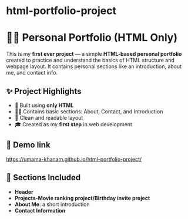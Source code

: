 # html-portfolio-project
# 🧑‍💻 Personal Portfolio (HTML Only)

This is my **first ever project** — a simple **HTML-based personal portfolio** created to practice and understand the basics of HTML structure and webpage layout. It contains personal sections like an introduction, about me, and contact info.

## ✨ Project Highlights

- 🧱 Built using **only HTML**
- 🧑‍💼 Contains basic sections: About, Contact, and Introduction
- 📄 Clean and readable layout
- 🎓 Created as my **first step** in web development

## 📸 Demo link
https://umama-khanam.github.io/html-portfolio-project/


## 🧾 Sections Included

- **Header** 
- **Projects-Movie ranking project/Birthday invite project**
- **About Me**: a short introduction
- **Contact Information**



